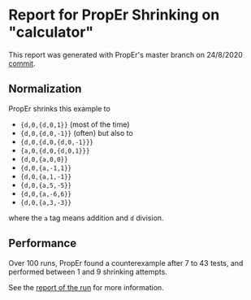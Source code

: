 # Report for PropEr Shrinking on "calculator"

This report was generated with PropEr's master branch on 24/8/2020
[commit](https://github.com/proper-testing/proper/commit/8bed46993a3bd908ba9631ee8699071a2c0f0aa0).

## Normalization

PropEr shrinks this example to
- ``{d,0,{d,0,1}}`` (most of the time)
- ``{d,0,{d,0,-1}}`` (often) but also to
- ``{d,0,{d,0,{d,0,-1}}}``
- ``{a,0,{d,0,{d,0,1}}}``
- ``{d,0,{a,0,0}}``
- ``{d,0,{a,-1,1}}``
- ``{d,0,{a,1,-1}}``
- ``{d,0,{a,5,-5}}``
- ``{d,0,{a,-6,6}}``
- ``{d,0,{a,3,-3}}``

where the ``a`` tag means addition and ``d`` division.

## Performance

Over 100 runs, PropEr found a counterexample after 7 to 43 tests,
and performed between 1 and 9 shrinking attempts.

See the [report of the run](calculator.report) for more information.
